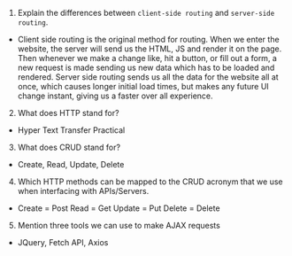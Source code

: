1.  Explain the differences between `client-side routing` and `server-side routing`.
- Client side routing is the original method for routing. When we enter the website, the server will send us the HTML, JS and render it on the page. Then whenever we make a change like, hit a button, or fill out a form, a new request is made sending us new data which has to be loaded and rendered. Server side routing sends us all the data for the website all at once, which causes longer initial load times, but makes any future UI change instant, giving us a faster over all experience.

2. What does HTTP stand for?
-  Hyper Text Transfer Practical

3. What does CRUD stand for?
-  Create, Read, Update, Delete

4. Which HTTP methods can be mapped to the CRUD acronym that we use when interfacing with APIs/Servers.
-  Create = Post Read = Get Update = Put Delete = Delete

5. Mention three tools we can use to make AJAX requests
-  JQuery, Fetch API, Axios
